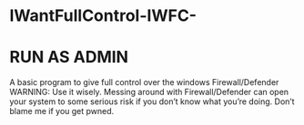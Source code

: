 # IWantFullControl-IWFC-
# RUN AS ADMIN
A basic program to give full control over the windows Firewall/Defender
WARNING: Use it wisely. Messing around with Firewall/Defender can open your system to some serious risk if you don’t know what you’re doing. Don’t blame me if you get pwned.
